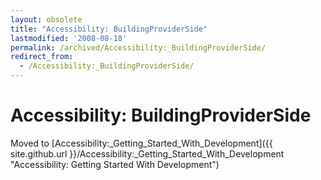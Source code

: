 ```yaml
---
layout: obsolete
title: "Accessibility: BuildingProviderSide"
lastmodified: '2008-08-18'
permalink: /archived/Accessibility:_BuildingProviderSide/
redirect_from:
  - /Accessibility:_BuildingProviderSide/
---
```


Accessibility: BuildingProviderSide
===================================

Moved to [Accessibility:\_Getting\_Started\_With\_Development]({{ site.github.url }}/Accessibility:_Getting_Started_With_Development "Accessibility: Getting Started With Development")

